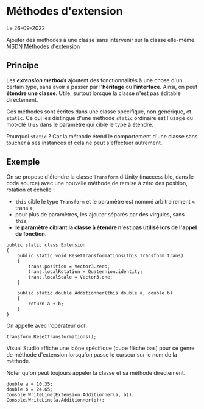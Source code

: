 # Méthodes d'extension

Le 26-09-2022

Ajouter des méthodes à une classe sans intervenir sur la classe elle-même. [MSDN Méthodes d'extension](https://docs.microsoft.com/fr-fr/dotnet/csharp/programming-guide/classes-and-structs/extension-methods "MSDN Méthodes d'extension")

## Principe

Les ***extension methods*** ajoutent des fonctionnalités à une chose d'un certain type, sans avoir à passer par l'**héritage** ou l'**interface**. Ainsi, on peut **étendre une classe**. Utile, surtout lorsque la classe n'est pas éditable directement. 

Ces méthodes sont écrites dans une classe spécifique, non générique, et `static`. Ce qui les distingue d'une méthode `static` ordinaire est l'usage du mot-clé `this` dans le paramètre qui cible le type à étendre. 

Pourquoi `static` ? Car la méthode étend le comportement d'une classe sans toucher à ses instances et cela ne peut s'effectuer autrement.

## Exemple

On se propose d'étendre la classe `Transform` d'Unity (inaccessible, dans le code source) avec une nouvelle méthode de remise à zéro des position, rotation et échelle : 
- `this` cible le type `Transform` et le paramètre est nommé arbitrairement « trans »,
- pour plus de paramètres, les ajouter séparés par des virgules, sans `this`,
- **le paramètre ciblant la classe à étendre n'est pas utilisé lors de l'appel de fonction**.
```
public static class Extension
{
	public static void ResetTransformations(this Transform trans)
	{
		trans.position = Vector3.zero;
		trans.localRotation = Quaternion.identity;
		trans.localScale = Vector3.one;
	}
	
	public static double Additionner(this double a, double b)
	{
		return a + b;
	}
}
```

On appelle avec l'opérateur *dot*.
```
transform.ResetTransformations();
```

Visual Studio affiche une icône spécifique (cube flèche bas) pour ce genre de méthode d'extension lorsqu'on passe le curseur sur le nom de la méthode.

Noter qu'on peut toujours appeler la classe et sa méthode directement.
```
double a = 10.35;
double b = 24.65;
Console.WriteLine(Extension.Additionner(a, b));
Console.WriteLine(a.Additionner(b));
```

